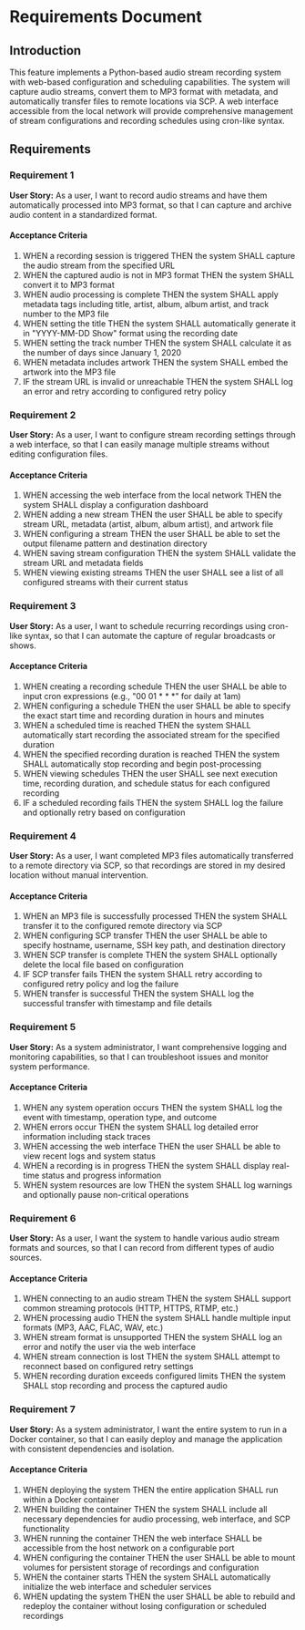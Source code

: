 # Requirements Document

## Introduction

This feature implements a Python-based audio stream recording system with web-based configuration and scheduling capabilities. The system will capture audio streams, convert them to MP3 format with metadata, and automatically transfer files to remote locations via SCP. A web interface accessible from the local network will provide comprehensive management of stream configurations and recording schedules using cron-like syntax.

## Requirements

### Requirement 1

**User Story:** As a user, I want to record audio streams and have them automatically processed into MP3 format, so that I can capture and archive audio content in a standardized format.

#### Acceptance Criteria

1. WHEN a recording session is triggered THEN the system SHALL capture the audio stream from the specified URL
2. WHEN the captured audio is not in MP3 format THEN the system SHALL convert it to MP3 format
3. WHEN audio processing is complete THEN the system SHALL apply metadata tags including title, artist, album, album artist, and track number to the MP3 file
4. WHEN setting the title THEN the system SHALL automatically generate it in "YYYY-MM-DD Show" format using the recording date
5. WHEN setting the track number THEN the system SHALL calculate it as the number of days since January 1, 2020
6. WHEN metadata includes artwork THEN the system SHALL embed the artwork into the MP3 file
7. IF the stream URL is invalid or unreachable THEN the system SHALL log an error and retry according to configured retry policy

### Requirement 2

**User Story:** As a user, I want to configure stream recording settings through a web interface, so that I can easily manage multiple streams without editing configuration files.

#### Acceptance Criteria

1. WHEN accessing the web interface from the local network THEN the system SHALL display a configuration dashboard
2. WHEN adding a new stream THEN the user SHALL be able to specify stream URL, metadata (artist, album, album artist), and artwork file
3. WHEN configuring a stream THEN the user SHALL be able to set the output filename pattern and destination directory
4. WHEN saving stream configuration THEN the system SHALL validate the stream URL and metadata fields
5. WHEN viewing existing streams THEN the user SHALL see a list of all configured streams with their current status

### Requirement 3

**User Story:** As a user, I want to schedule recurring recordings using cron-like syntax, so that I can automate the capture of regular broadcasts or shows.

#### Acceptance Criteria

1. WHEN creating a recording schedule THEN the user SHALL be able to input cron expressions (e.g., "00 01 * * *" for daily at 1am)
2. WHEN configuring a schedule THEN the user SHALL be able to specify the exact start time and recording duration in hours and minutes
3. WHEN a scheduled time is reached THEN the system SHALL automatically start recording the associated stream for the specified duration
4. WHEN the specified recording duration is reached THEN the system SHALL automatically stop recording and begin post-processing
5. WHEN viewing schedules THEN the user SHALL see next execution time, recording duration, and schedule status for each configured recording
6. IF a scheduled recording fails THEN the system SHALL log the failure and optionally retry based on configuration

### Requirement 4

**User Story:** As a user, I want completed MP3 files automatically transferred to a remote directory via SCP, so that recordings are stored in my desired location without manual intervention.

#### Acceptance Criteria

1. WHEN an MP3 file is successfully processed THEN the system SHALL transfer it to the configured remote directory via SCP
2. WHEN configuring SCP transfer THEN the user SHALL be able to specify hostname, username, SSH key path, and destination directory
3. WHEN SCP transfer is complete THEN the system SHALL optionally delete the local file based on configuration
4. IF SCP transfer fails THEN the system SHALL retry according to configured retry policy and log the failure
5. WHEN transfer is successful THEN the system SHALL log the successful transfer with timestamp and file details

### Requirement 5

**User Story:** As a system administrator, I want comprehensive logging and monitoring capabilities, so that I can troubleshoot issues and monitor system performance.

#### Acceptance Criteria

1. WHEN any system operation occurs THEN the system SHALL log the event with timestamp, operation type, and outcome
2. WHEN errors occur THEN the system SHALL log detailed error information including stack traces
3. WHEN accessing the web interface THEN the user SHALL be able to view recent logs and system status
4. WHEN a recording is in progress THEN the system SHALL display real-time status and progress information
5. WHEN system resources are low THEN the system SHALL log warnings and optionally pause non-critical operations

### Requirement 6

**User Story:** As a user, I want the system to handle various audio stream formats and sources, so that I can record from different types of audio sources.

#### Acceptance Criteria

1. WHEN connecting to an audio stream THEN the system SHALL support common streaming protocols (HTTP, HTTPS, RTMP, etc.)
2. WHEN processing audio THEN the system SHALL handle multiple input formats (MP3, AAC, FLAC, WAV, etc.)
3. WHEN stream format is unsupported THEN the system SHALL log an error and notify the user via the web interface
4. WHEN stream connection is lost THEN the system SHALL attempt to reconnect based on configured retry settings
5. WHEN recording duration exceeds configured limits THEN the system SHALL stop recording and process the captured audio

### Requirement 7

**User Story:** As a system administrator, I want the entire system to run in a Docker container, so that I can easily deploy and manage the application with consistent dependencies and isolation.

#### Acceptance Criteria

1. WHEN deploying the system THEN the entire application SHALL run within a Docker container
2. WHEN building the container THEN the system SHALL include all necessary dependencies for audio processing, web interface, and SCP functionality
3. WHEN running the container THEN the web interface SHALL be accessible from the host network on a configurable port
4. WHEN configuring the container THEN the user SHALL be able to mount volumes for persistent storage of recordings and configuration
5. WHEN the container starts THEN the system SHALL automatically initialize the web interface and scheduler services
6. WHEN updating the system THEN the user SHALL be able to rebuild and redeploy the container without losing configuration or scheduled recordings